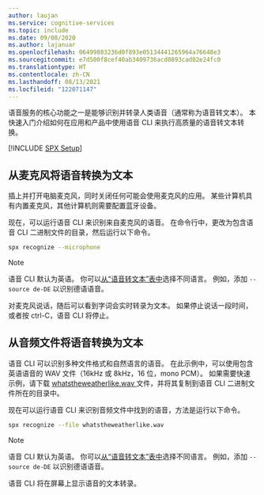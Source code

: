 ```yaml
---
author: laujan
ms.service: cognitive-services
ms.topic: include
ms.date: 09/08/2020
ms.author: lajanuar
ms.openlocfilehash: 06499883236d0f893e05134441265964a76648e3
ms.sourcegitcommit: e7d500f8cef40ab3409736acd0893cad02e24fc0
ms.translationtype: HT
ms.contentlocale: zh-CN
ms.lasthandoff: 08/13/2021
ms.locfileid: "122071147"
---
```

语音服务的核心功能之一是能够识别并转录人类语音（通常称为语音转文本）。 本快速入门介绍如何在应用和产品中使用语音 CLI 来执行高质量的语音转文本转换。

[!INCLUDE [SPX Setup](../../spx-setup.md)]

## <a name="speech-to-text-from-microphone"></a>从麦克风将语音转换为文本

插上并打开电脑麦克风，同时关闭任何可能会使用麦克风的应用。 某些计算机具有内置麦克风，其他计算机则需要配置蓝牙设备。

现在，可以运行语音 CLI 来识别来自麦克风的语音。 在命令行中，更改为包含语音 CLI 二进制文件的目录，然后运行以下命令。

```bash
spx recognize --microphone
```

> [!NOTE]
> 语音 CLI 默认为英语。 你可以[从“语音转文本”表中](../../../../language-support.md)选择不同语言。
> 例如，添加 `--source de-DE` 以识别德语语音。

对麦克风说话，随后可以看到字词会实时转录为文本。 如果停止说话一段时间，或者按 ctrl-C，语音 CLI 将停止。

## <a name="speech-to-text-from-audio-file"></a>从音频文件将语音转换为文本

语音 CLI 可以识别多种文件格式和自然语言的语音。 在此示例中，可以使用包含英语语音的 WAV 文件（16kHz 或 8kHz，16 位，mono PCM）。 如果需要快速示例，请下载 <a href="https://github.com/Azure-Samples/cognitive-services-speech-sdk/blob/master/samples/csharp/sharedcontent/console/whatstheweatherlike.wav" download="whatstheweatherlike" target="_blank">whatstheweatherlike.wav <span class="docon docon-download x-hidden-focus"></span></a> 文件，并将其复制到语音 CLI 二进制文件所在的目录中。

现在可以运行语音 CLI 来识别音频文件中找到的语音，方法是运行以下命令。

```bash
spx recognize --file whatstheweatherlike.wav
```

> [!NOTE]
> 语音 CLI 默认为英语。 你可以[从“语音转文本”表中](../../../../language-support.md)选择不同语言。
> 例如，添加 `--source de-DE` 以识别德语语音。

语音 CLI 将在屏幕上显示语音的文本转录。